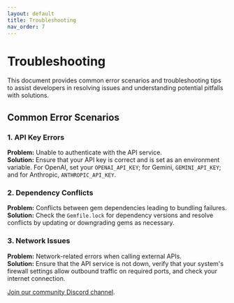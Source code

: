 ```yaml
---
layout: default
title: Troubleshooting
nav_order: 7
---
```


# Troubleshooting

This document provides common error scenarios and troubleshooting tips to assist developers in resolving issues and understanding potential pitfalls with solutions.

## Common Error Scenarios

### 1. API Key Errors
**Problem:** Unable to authenticate with the API service.  
**Solution:** Ensure that your API key is correct and is set as an environment variable. For OpenAI, set your `OPENAI_API_KEY`; for Gemini, `GEMINI_API_KEY`; and for Anthropic, `ANTHROPIC_API_KEY`.

### 2. Dependency Conflicts
**Problem:** Conflicts between gem dependencies leading to bundling failures.  
**Solution:** Check the `Gemfile.lock` for dependency versions and resolve conflicts by updating or downgrading gems as necessary.

### 3. Network Issues
**Problem:** Network-related errors when calling external APIs.  
**Solution:** Ensure that the API service is not down, verify that your system's firewall settings allow outbound traffic on required ports, and check your internet connection.

[Join our community Discord channel](https://discord.gg/TvgHDNEGWa).

